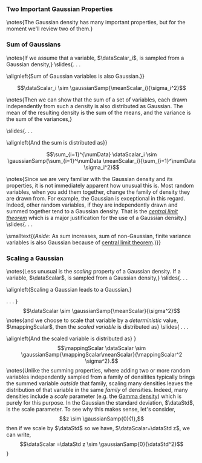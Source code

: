 ### Two Important Gaussian Properties

\notes{The Gaussian density has many important properties, but for the moment we'll review two of them.}

### Sum of Gaussians

\notes{If we assume that a variable, $\dataScalar_i$, is sampled from a Gaussian density,}
\slides{. . .

\alignleft{Sum of Gaussian variables is also Gaussian.}}

$$\dataScalar_i \sim \gaussianSamp{\meanScalar_i}{\sigma_i^2}$$

\notes{Then we can show that the sum of a set of variables, each drawn independently from such a density is also distributed as Gaussian. The mean of the resulting density is the sum of the means, and the variance is the sum of the variances,}

\slides{. . .

\alignleft{And the sum is distributed as}}

$$\sum_{i=1}^{\numData} \dataScalar_i \sim \gaussianSamp{\sum_{i=1}^\numData \meanScalar_i}{\sum_{i=1}^\numData \sigma_i^2}$$

\notes{Since we are very familiar with the Gaussian density and its properties, it is not immediately apparent how unusual this is. Most random variables, when you add them together, change the family of density they are drawn from. For example, the Gaussian is exceptional in this regard. Indeed, other random variables, if they are independently drawn and summed together tend to a Gaussian density. That is the [*central limit theorem*](https://en.wikipedia.org/wiki/Central_limit_theorem) which is a major justification for the use of a Gaussian density.}
\slides{. . .
	
\smalltext{(*Aside*: As sum increases, sum of non-Gaussian, finite
variance variables is also Gaussian because of [central limit theorem](https://en.wikipedia.org/wiki/Central_limit_theorem).)}}


### Scaling a Gaussian

\notes{Less unusual is the *scaling* property of a Gaussian density. If a variable, $\dataScalar$, is sampled from a Gaussian density,}
\slides{. . .

\alignleft{Scaling a Gaussian leads to a Gaussian.}

. . .
}
$$\dataScalar \sim \gaussianSamp{\meanScalar}{\sigma^2}$$
\notes{and we choose to scale that variable by a *deterministic* value, $\mappingScalar$, then the *scaled variable* is distributed as}
\slides{
. . .

\alignleft{And the scaled variable is distributed as}
}
$$\mappingScalar \dataScalar \sim \gaussianSamp{\mappingScalar\meanScalar}{\mappingScalar^2 \sigma^2}.$$
\notes{Unlike the summing properties, where adding two or more random variables independently sampled from a family of densitites typically brings the summed variable *outside* that family, scaling many densities leaves the distribution of that variable in the same *family*  of densities. Indeed, many densities include a *scale* parameter (e.g. the [Gamma density](https://en.wikipedia.org/wiki/Gamma_distribution)) which is purely for this purpose. In the Gaussian the standard deviation, $\dataStd$, is the scale parameter. To see why this makes sense, let's consider,
$$z \sim \gaussianSamp{0}{1},$$
then if we scale by $\dataStd$ so we have, $\dataScalar=\dataStd z$, we can write,
$$\dataScalar =\dataStd z \sim \gaussianSamp{0}{\dataStd^2}$$
} 
